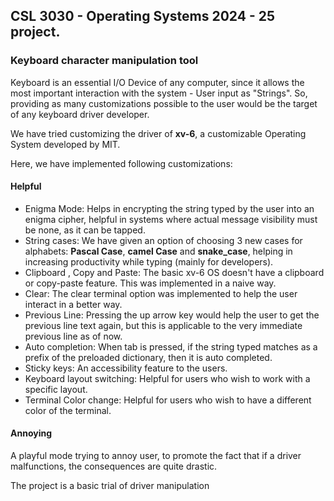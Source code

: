 ## CSL 3030 - Operating Systems 2024 - 25 project.
### Keyboard character manipulation tool

Keyboard is an essential I/O Device of any computer, since it allows the most important interaction with the system - User input as "Strings". 
So, providing as many customizations possible to the user would be the target of any keyboard driver developer.

We have tried customizing the driver of **xv-6**, a customizable Operating System developed by MIT.

Here, we have implemented following customizations:

#### Helpful
  - Enigma Mode: Helps in encrypting the string typed by the user into an enigma cipher, helpful in systems where actual message visibility must be none, as it can be tapped.
  - String cases: We have given an option of choosing 3 new cases for alphabets: **Pascal Case**, **camel Case** and **snake_case**, helping in increasing productivity while typing (mainly for developers).
  - Clipboard , Copy and Paste: The basic xv-6 OS doesn't have a clipboard or copy-paste feature. This was implemented in a naive way.
  - Clear: The clear terminal option was implemented to help the user interact in a better way.
  - Previous Line: Pressing the up arrow key would help the user to get the previous line text again, but this is applicable to the very immediate previous line as of now.
  - Auto completion: When tab is pressed, if the string typed matches as a prefix of the preloaded dictionary, then it is auto completed.
  - Sticky keys: An accessibility feature to the users.
  - Keyboard layout switching: Helpful for users who wish to work with a specific layout.
  - Terminal Color change: Helpful for  users who wish to have a different color of the terminal.


#### Annoying
A playful mode trying to annoy user, to promote the fact that if a driver malfunctions, the consequences are quite drastic.

The project is a basic trial of driver manipulation
